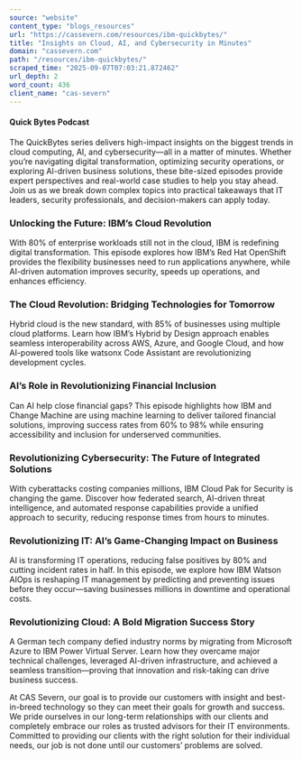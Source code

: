 ```yaml
---
source: "website"
content_type: "blogs_resources"
url: "https://cassevern.com/resources/ibm-quickbytes/"
title: "Insights on Cloud, AI, and Cybersecurity in Minutes"
domain: "cassevern.com"
path: "/resources/ibm-quickbytes/"
scraped_time: "2025-09-07T07:03:21.872462"
url_depth: 2
word_count: 436
client_name: "cas-severn"
---
```


#### Quick Bytes Podcast

The QuickBytes series delivers high-impact insights on the biggest trends in cloud computing, AI, and cybersecurity—all in a matter of minutes. Whether you’re navigating digital transformation, optimizing security operations, or exploring AI-driven business solutions, these bite-sized episodes provide expert perspectives and real-world case studies to help you stay ahead. Join us as we break down complex topics into practical takeaways that IT leaders, security professionals, and decision-makers can apply today.

### Unlocking the Future: IBM’s Cloud Revolution

With 80% of enterprise workloads still not in the cloud, IBM is redefining digital transformation. This episode explores how IBM’s Red Hat OpenShift provides the flexibility businesses need to run applications anywhere, while AI-driven automation improves security, speeds up operations, and enhances efficiency.

### The Cloud Revolution: Bridging Technologies for Tomorrow

Hybrid cloud is the new standard, with 85% of businesses using multiple cloud platforms. Learn how IBM’s Hybrid by Design approach enables seamless interoperability across AWS, Azure, and Google Cloud, and how AI-powered tools like watsonx Code Assistant are revolutionizing development cycles.

### AI’s Role in Revolutionizing Financial Inclusion

Can AI help close financial gaps? This episode highlights how IBM and Change Machine are using machine learning to deliver tailored financial solutions, improving success rates from 60% to 98% while ensuring accessibility and inclusion for underserved communities.

### Revolutionizing Cybersecurity: The Future of Integrated Solutions

With cyberattacks costing companies millions, IBM Cloud Pak for Security is changing the game. Discover how federated search, AI-driven threat intelligence, and automated response capabilities provide a unified approach to security, reducing response times from hours to minutes.

### Revolutionizing IT: AI’s Game-Changing Impact on Business

AI is transforming IT operations, reducing false positives by 80% and cutting incident rates in half. In this episode, we explore how IBM Watson AIOps is reshaping IT management by predicting and preventing issues before they occur—saving businesses millions in downtime and operational costs.

### Revolutionizing Cloud: A Bold Migration Success Story

A German tech company defied industry norms by migrating from Microsoft Azure to IBM Power Virtual Server. Learn how they overcame major technical challenges, leveraged AI-driven infrastructure, and achieved a seamless transition—proving that innovation and risk-taking can drive business success.

At CAS Severn, our goal is to provide our customers with insight and best-in-breed technology so they can meet their goals for growth and success. We pride ourselves in our long-term relationships with our clients and completely embrace our roles as trusted advisors for their IT environments. Committed to providing our clients with the right solution for their individual needs, our job is not done until our customers’ problems are solved.